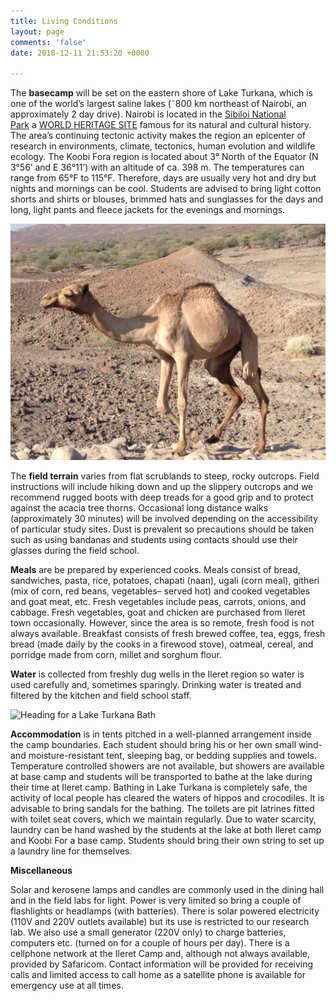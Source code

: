 ```yaml
---
title: Living Conditions
layout: page
comments: 'false'
date: 2018-12-11 21:53:20 +0000

---
```

The **basecamp** will be set on the eastern shore of Lake Turkana, which is one of the world’s largest saline lakes (˜800 km northeast of Nairobi, an approximately 2 day drive). Nairobi is located in the [Sibiloi National Park](http://www.kws.go.ke/content/sibiloi-national-park) a [WORLD HERITAGE SITE](http://whc.unesco.org/en/list/801) famous for its natural and cultural history. The area’s continuing tectonic activity makes the region an epicenter of research in environments, climate, tectonics, human evolution and wildlife ecology. The Koobi Fora region is located about 3° North of the Equator (N 3°56’ and E 36°11’) with an altitude of ca. 398 m. The temperatures can range from 65°F to 115°F. Therefore, days are usually very hot and dry but nights and mornings can be cool. Students are advised to bring light cotton shorts and shirts or blouses, brimmed hats and sunglasses for the days and long, light pants and fleece jackets for the evenings and mornings.

![](assets/images/IMG_2228.JPG)

The **field terrain** varies from flat scrublands to steep, rocky outcrops. Field instructions will include hiking down and up the slippery outcrops and we recommend rugged boots with deep treads for a good grip and to protect against the acacia tree thorns. Occasional long distance walks (approximately 30 minutes) will be involved depending on the accessibility of particular study sites. Dust is prevalent so precautions should be taken such as using bandanas and students using contacts should use their glasses during the field school.

**Meals** are be prepared by experienced cooks. Meals consist of bread, sandwiches, pasta, rice, potatoes, chapati (naan), ugali (corn meal), githeri (mix of corn, red beans, vegetables– served hot) and cooked vegetables and goat meat, etc. Fresh vegetables include peas, carrots, onions, and cabbage. Fresh vegetables, goat and chicken are purchased from Ileret town occasionally. However, since the area is so remote, fresh food is not always available. Breakfast consists of fresh brewed coffee, tea, eggs, fresh bread (made daily by the cooks in a firewood stove), oatmeal, cereal, and porridge made from corn, millet and sorghum flour.

**Water** is collected from freshly dug wells in the Ileret region so water is used carefully and, sometimes sparingly. Drinking water is treated and filtered by the kitchen and field school staff.

![Heading for a Lake Turkana Bath ](https://cashp.columbian.gwu.edu/sites/g/files/zaxdzs1746/f/image/Lakebound_1.jpg "Heading for a Lake Turkana Bath ")

**Accommodation** is in tents pitched in a well-planned arrangement inside the camp boundaries. Each student should bring his or her own small wind- and moisture-resistant tent, sleeping bag, or bedding supplies and towels. Temperature controlled showers are not available, but showers are available at base camp and students will be transported to bathe at the lake during their time at Ileret camp. Bathing in Lake Turkana is completely safe, the activity of local people has cleared the waters of hippos and crocodiles. It is advisable to bring sandals for the bathing. The toilets are pit latrines fitted with toilet seat covers, which we maintain regularly. Due to water scarcity, laundry can be hand washed by the students at the lake at both Ileret camp and Koobi For a base camp. Students should bring their own string to set up a laundry line for themselves.

**Miscellaneous**

Solar and kerosene lamps and candles are commonly used in the dining hall and in the field labs for light. Power is very limited so bring a couple of flashlights or headlamps (with batteries). There is solar powered electricity (110V and 220V outlets available) but its use is restricted to our research lab. We also use a small generator (220V only) to charge batteries, computers etc. (turned on for a couple of hours per day). There is a cellphone network at the Ileret Camp and, although not always available, provided by Safaricom. Contact information will be provided for receiving calls and limited access to call home as a satellite phone is available for emergency use at all times.
